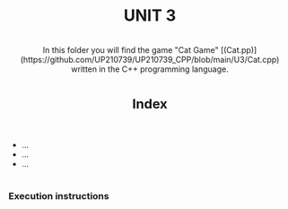 <h1 align=center>
UNIT 3
</h1>

<div align ="center">
<br>In this folder you will find the game "Cat Game" [(Cat.pp)](https://github.com/UP210739/UP210739_CPP/blob/main/U3/Cat.cpp) written in the C++ programming language.
</div>

<h1 align=center>
<sub>Index</sub>
</h1>
<br>

- ...
- ...
- ...

# 
### Execution instructions
